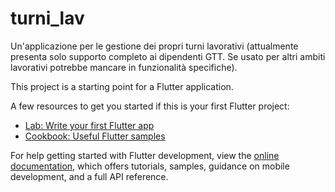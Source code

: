 # turni_lav

Un'applicazione per le gestione dei propri turni lavorativi (attualmente presenta solo supporto completo ai dipendenti GTT. Se usato per altri ambiti lavorativi potrebbe mancare in funzionalità specifiche).


This project is a starting point for a Flutter application.

A few resources to get you started if this is your first Flutter project:

- [Lab: Write your first Flutter app](https://docs.flutter.dev/get-started/codelab)
- [Cookbook: Useful Flutter samples](https://docs.flutter.dev/cookbook)

For help getting started with Flutter development, view the
[online documentation](https://docs.flutter.dev/), which offers tutorials,
samples, guidance on mobile development, and a full API reference.
